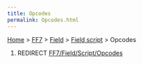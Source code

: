 ```yaml
---
title: Opcodes
permalink: Opcodes.html
---
```


[Home](../../../Main%20Page.md) > [FF7](../../../FF7.md) > [Field](../../Field.md) > [Field script](../Field%20script.md) > Opcodes

1.  REDIRECT [FF7/Field/Script/Opcodes][]

  [FF7/Field/Script/Opcodes]: ../Script/Opcodes.md "wikilink"
